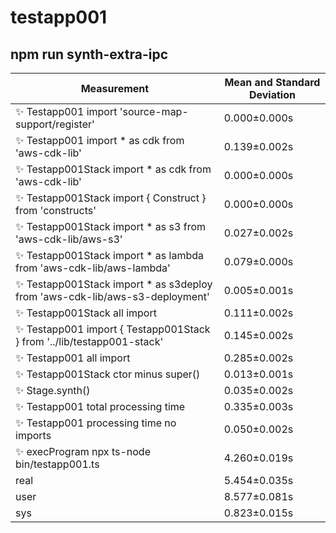 # testapp001

## npm run synth-extra-ipc


| Measurement | Mean and Standard Deviation |
| ----------- | --------------------------- |
| ✨  Testapp001 import 'source-map-support/register' | 0.000&pm;0.000s |
| ✨  Testapp001 import * as cdk from 'aws-cdk-lib' | 0.139&pm;0.002s |
| ✨  Testapp001Stack import * as cdk from 'aws-cdk-lib' | 0.000&pm;0.000s |
| ✨  Testapp001Stack import { Construct } from 'constructs' | 0.000&pm;0.000s |
| ✨  Testapp001Stack import * as s3 from 'aws-cdk-lib/aws-s3' | 0.027&pm;0.002s |
| ✨  Testapp001Stack import * as lambda from 'aws-cdk-lib/aws-lambda' | 0.079&pm;0.000s |
| ✨  Testapp001Stack import * as s3deploy from 'aws-cdk-lib/aws-s3-deployment' | 0.005&pm;0.001s |
| ✨  Testapp001Stack all import | 0.111&pm;0.002s |
| ✨  Testapp001 import { Testapp001Stack } from '../lib/testapp001-stack' | 0.145&pm;0.002s |
| ✨  Testapp001 all import | 0.285&pm;0.002s |
| ✨  Testapp001Stack ctor minus super() | 0.013&pm;0.001s |
| ✨  Stage.synth() | 0.035&pm;0.002s |
| ✨  Testapp001 total processing time | 0.335&pm;0.003s |
| ✨  Testapp001 processing time no imports | 0.050&pm;0.002s |
| ✨  execProgram npx ts-node bin/testapp001.ts | 4.260&pm;0.019s |
| real | 5.454&pm;0.035s |
| user | 8.577&pm;0.081s |
| sys | 0.823&pm;0.015s |
